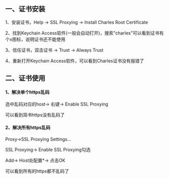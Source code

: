 ## 一、证书安装
1、安装证书，Help -> SSL Proxying -> Install Charles Root Certificate

2、找到Keychain Access软件(一般会自动打开)，搜索"charles"可以看到证书有个x图标，说明证书还不能使用

3、信任证书，双击证书 -> Trust -> Always Trust


4、重新打开Keychain Access软件，可以看到Charles证书没有报错了


## 二、证书使用

#### 1、解决单个https乱码
选中乱码对应的host-> 右键-> Enable SSL Proxying

可以看到简书https没有乱码了


#### 2、解决所有https乱码

Proxy->SSL Proxying Settings...

SSL Proxying-> Enable SSL Proxying勾选

Add-> Host处配置*-> 点击OK



可以看到所有的https都不乱码了
